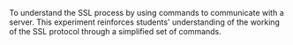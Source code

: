 
To understand the SSL process by using commands to communicate
with a server. This experiment reinforces students' understanding of the
working of the SSL protocol through a simplified set of commands.

